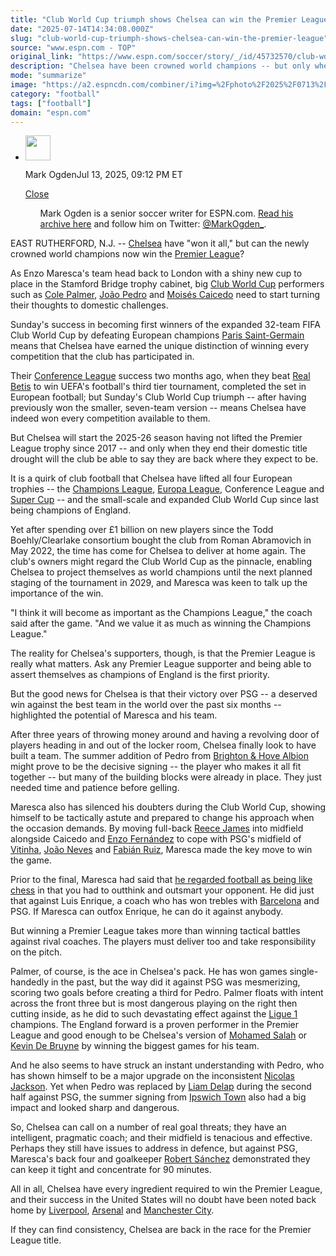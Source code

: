 ```yaml
---
title: "Club World Cup triumph shows Chelsea can win the Premier League"
date: "2025-07-14T14:34:08.000Z"
slug: "club-world-cup-triumph-shows-chelsea-can-win-the-premier-league"
source: "www.espn.com - TOP"
original_link: "https://www.espn.com/soccer/story/_/id/45732570/club-world-cup-triumph-shows-chelsea-win-premier-league"
description: "Chelsea have been crowned world champions -- but only when they end their Premier League title drought will the Blues be able to say they are back where they expect to be."
mode: "summarize"
image: "https://a2.espncdn.com/combiner/i?img=%2Fphoto%2F2025%2F0713%2Fr1518674_1296x729_16%2D9.jpg"
category: "football"
tags: ["football"]
domain: "espn.com"
---
```

<div id="readability-page-1" class="page"><div><div><ul><li><p><img src="https://a.espncdn.com/combiner/i?img=/i/columnists/full/ogden_mark.png&amp;h=80&amp;w=80&amp;scale=crop" alt="" width="40" height="40"></p><p>Mark Ogden<span>Jul 13, 2025, 09:12 PM ET</span></p><div><p><a href="#">Close</a></p><ul>Mark Ogden is a senior soccer writer for ESPN.com. <a href="https://www.espn.com/search/_/type/articles/q/mark%20ogden" target="_blank" rel="noopener">Read his archive here</a> and follow him on Twitter: <a href="https://twitter.com/MarkOgden_" target="_blank" rel="noopener">@MarkOgden_</a>.</ul></div></li></ul></div><p>EAST RUTHERFORD, N.J. -- <a data-clubhouse-guid="c43a00b9-2826-72b3-77a0-62730abc936e" href="https://www.espn.com/soccer/team?id=363">Chelsea</a> have "won it all," but can the newly crowned world champions now win the <a data-league-guid="6949f3af-300c-35f1-beab-b95669eedd38" href="https://www.espn.com/soccer/league/_/name/ENG.1">Premier League</a>?</p><p>As Enzo Maresca's team head back to London with a shiny new cup to place in the Stamford Bridge trophy cabinet, big <a href="https://www.espn.com/soccer/league/_/name/fifa.cwc" target="_blank">Club World Cup</a> performers such as <a data-player-guid="6db4c779-7f2c-07f7-14ce-64d74f7d7fad" href="http://espn.com/soccer/player/_/id/296395/cole-palmer">Cole Palmer</a>, <a data-player-guid="23bd493f-7c2f-347f-92d9-78ed75a80811" href="http://espn.com/soccer/player/_/id/339075/joao-pedro">João Pedro</a> and <a data-player-guid="f4aa8cdd-a976-53d4-a320-be7958cbcf1b" href="http://espn.com/soccer/player/_/id/289877/moises-caicedo">Moisés Caicedo</a> need to start turning their thoughts to domestic challenges.</p><p>Sunday's success in becoming first winners of the expanded 32-team FIFA Club World Cup by defeating European champions <a data-clubhouse-guid="79843c9e-0fe0-63b4-b591-9affc0dbd517" href="https://www.espn.com/soccer/team?id=160">Paris Saint-Germain</a> means that Chelsea have earned the unique distinction of winning every competition that the club has participated in.</p><p>Their <a href="https://www.espn.com/soccer/league/_/name/uefa.europa.conf" target="_blank">Conference League</a> success two months ago, when they beat <a data-clubhouse-guid="a0d67357-ae33-565b-26bf-61b162c9d74c" href="https://www.espn.com/soccer/team?id=244">Real Betis</a> to win UEFA's football's third tier tournament, completed the set in European football; but Sunday's Club World Cup triumph -- after having previously won the smaller, seven-team version -- means Chelsea have indeed won every competition available to them.</p><p>But Chelsea will start the 2025-26 season having not lifted the Premier League trophy since 2017 -- and only when they end their domestic title drought will the club be able to say they are back where they expect to be.</p><p>It is a quirk of club football that Chelsea have lifted all four European trophies -- the <a href="https://www.espn.com/soccer/league/_/name/uefa.champions" target="_blank">Champions League</a>, <a href="https://www.espn.com/soccer/league/_/name/uefa.europa" target="_blank">Europa League</a>, Conference League and <a href="https://www.espn.com/soccer/league/_/name/uefa.super_cup" target="_blank">Super Cup</a> -- and the small-scale and expanded Club World Cup since last being champions of England.</p><p>Yet after spending over £1 billion on new players since the Todd Boehly/Clearlake consortium bought the club from Roman Abramovich in May 2022, the time has come for Chelsea to deliver at home again. The club's owners might regard the Club World Cup as the pinnacle, enabling Chelsea to project themselves as world champions until the next planned staging of the tournament in 2029, and Maresca was keen to talk up the importance of the win.</p><p>"I think it will become as important as the Champions League," the coach said after the game. "And we value it as much as winning the Champions League."</p><p>The reality for Chelsea's supporters, though, is that the Premier League is really what matters. Ask any Premier League supporter and being able to assert themselves as champions of England is the first priority.</p><p>But the good news for Chelsea is that their victory over PSG -- a deserved win against the best team in the world over the past six months -- highlighted the potential of Maresca and his team.</p><p>After three years of throwing money around and having a revolving door of players heading in and out of the locker room, Chelsea finally look to have built a team. The summer addition of Pedro from <a data-clubhouse-guid="78c91a3f-9e5e-c8fe-8fca-778e97cb021a" href="https://www.espn.com/soccer/team?id=331">Brighton &amp; Hove Albion</a> might prove to be the decisive signing -- the player who makes it all fit together -- but many of the building blocks were already in place. They just needed time and patience before gelling.</p><p>Maresca also has silenced his doubters during the Club World Cup, showing himself to be tactically astute and prepared to change his approach when the occasion demands. By moving full-back <a data-player-guid="b89d5b36-af9b-ee96-1d95-3dcb40636b86" href="http://espn.com/soccer/player/_/id/189007/reece-james">Reece James</a> into midfield alongside Caicedo and <a data-player-guid="b6765ac7-63b2-227c-12e8-f6342bf9405c" href="http://espn.com/soccer/player/_/id/285450/enzo-fernandez">Enzo Fernández</a> to cope with PSG's midfield of <a data-player-guid="025e47e3-91a4-3a04-bd98-66fca18c9a04" href="http://espn.com/soccer/player/_/id/403234/vitinha">Vitinha</a>, <a data-player-guid="3f4da3cb-c4c3-3421-91ee-b8defa5f7f53" href="http://espn.com/soccer/player/_/id/355061/joao-neves">João Neves</a> and <a data-player-guid="70c7088d-af91-f008-6fde-27addeb58a13" href="http://espn.com/soccer/player/_/id/214596/fabian-ruiz">Fabián Ruiz</a>, Maresca made the key move to win the game.</p><p>Prior to the final, Maresca had said that <a href="https://www.espn.com/soccer/story/_/id/45718366/chelsea-psg-fifa-club-world-cup-final-upset-chess-match" target="_blank">he regarded football as being like chess</a> in that you had to outthink and outsmart your opponent. He did just that against Luis Enrique, a coach who has won trebles with <a data-clubhouse-guid="58f7c4a9-c991-4ed4-fe5c-1f833cba75b8" href="https://www.espn.com/soccer/team?id=83">Barcelona</a> and PSG. If Maresca can outfox Enrique, he can do it against anybody.</p><p>But winning a Premier League takes more than winning tactical battles against rival coaches. The players must deliver too and take responsibility on the pitch.</p><p>Palmer, of course, is the ace in Chelsea's pack. He has won games single-handedly in the past, but the way did it against PSG was mesmerizing, scoring two goals before creating a third for Pedro. Palmer floats with intent across the front three but is most dangerous playing on the right then cutting inside, as he did to such devastating effect against the <a data-league-guid="b7217910-7773-3ea8-bc69-30c19c579306" href="https://www.espn.com/soccer/league/_/name/FRA.1">Ligue 1</a> champions. The England forward is a proven performer in the Premier League and good enough to be Chelsea's version of <a data-player-guid="49438d5e-de32-9f1b-9aab-5f6ae53f14d0" href="http://espn.com/soccer/player/_/id/173896/mohamed-salah">Mohamed Salah</a> or <a data-player-guid="c2bc0ee8-46fa-2189-ca21-014bc1c0e7e2" href="http://espn.com/soccer/player/_/id/134947/kevin-de-bruyne">Kevin De Bruyne</a> by winning the biggest games for his team.</p><p>And he also seems to have struck an instant understanding with Pedro, who has shown himself to be a major upgrade on the inconsistent <a data-player-guid="ed90b32c-f09c-302e-af63-852a1e2a9352" href="http://espn.com/soccer/player/_/id/308524/nicolas-jackson">Nicolas Jackson</a>. Yet when Pedro was replaced by <a data-player-guid="0406d93b-ba27-3365-9c3b-5aba080308c6" href="http://espn.com/soccer/player/_/id/307114/liam-delap">Liam Delap</a> during the second half against PSG, the summer signing from <a href="https://www.espn.com/soccer/team/_/id/373/ipswich-town" target="_blank">Ipswich Town</a> also had a big impact and looked sharp and dangerous.</p><p>So, Chelsea can call on a number of real goal threats; they have an intelligent, pragmatic coach; and their midfield is tenacious and effective. Perhaps they still have issues to address in defence, but against PSG, Maresca's back four and goalkeeper <a data-player-guid="0e0f3d6b-8e88-dc88-650c-b4592e9cc766" href="http://espn.com/soccer/player/_/id/108662/robert-sanchez">Robert Sánchez</a> demonstrated they can keep it tight and concentrate for 90 minutes.</p><p>All in all, Chelsea have every ingredient required to win the Premier League, and their success in the United States will no doubt have been noted back home by <a data-clubhouse-guid="a47fbcec-c948-cf4c-9e41-3dfa37588c9c" href="https://www.espn.com/soccer/team?id=364">Liverpool</a>, <a data-clubhouse-guid="feb44e87-58fa-9597-2691-b3c32768ebe4" href="https://www.espn.com/soccer/team?id=359">Arsenal</a> and <a data-clubhouse-guid="94fd5d7e-35b1-9d52-c9f2-4a37259bea36" href="https://www.espn.com/soccer/team?id=382">Manchester City</a>.</p><p>If they can find consistency, Chelsea are back in the race for the Premier League title.</p>
</div></div>